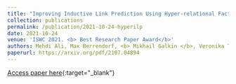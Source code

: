 ```yaml
---
title: "Improving Inductive Link Prediction Using Hyper-relational Facts"
collection: publications
permalink: /publication/2021-10-24-hyperilp
date: 2021-10-24
venue: 'ISWC 2021. <b> Best Research Paper Award</b>'
authors: Mehdi Ali, Max Berrendorf, <b> Mikhail Galkin </b>, Veronika Thost, Tengfei Ma, Volker Tresp, Jens Lehmann
paperurl: https://arxiv.org/pdf/2107.04894
---
```

[Access paper here](https://arxiv.org/pdf/2107.04894){:target="_blank"}
